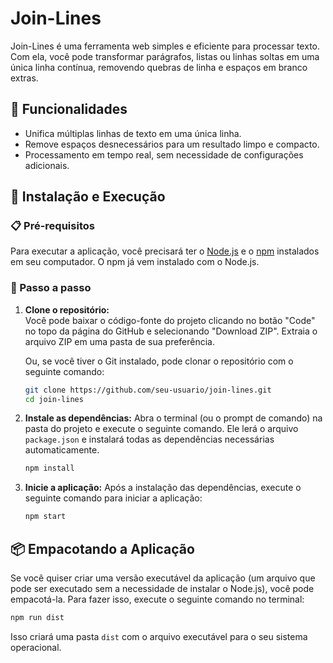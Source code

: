 # Join-Lines

Join-Lines é uma ferramenta web simples e eficiente para processar texto. Com ela, você pode transformar parágrafos, listas ou linhas soltas em uma única linha contínua, removendo quebras de linha e espaços em branco extras.  

## 📌 Funcionalidades
- Unifica múltiplas linhas de texto em uma única linha.  
- Remove espaços desnecessários para um resultado limpo e compacto.  
- Processamento em tempo real, sem necessidade de configurações adicionais.  

## 🚀 Instalação e Execução  

### 📋 Pré-requisitos  
Para executar a aplicação, você precisará ter o [Node.js](https://nodejs.org/) e o [npm](https://www.npmjs.com/) instalados em seu computador. O npm já vem instalado com o Node.js.

### 🔧 Passo a passo  

1. **Clone o repositório:**  
   Você pode baixar o código-fonte do projeto clicando no botão "Code" no topo da página do GitHub e selecionando "Download ZIP". Extraia o arquivo ZIP em uma pasta de sua preferência.

   Ou, se você tiver o Git instalado, pode clonar o repositório com o seguinte comando:
   ```sh
   git clone https://github.com/seu-usuario/join-lines.git
   cd join-lines
   ```

2. **Instale as dependências:**
   Abra o terminal (ou o prompt de comando) na pasta do projeto e execute o seguinte comando. Ele lerá o arquivo `package.json` e instalará todas as dependências necessárias automaticamente.
   ```sh
   npm install
   ```

3. **Inicie a aplicação:**
   Após a instalação das dependências, execute o seguinte comando para iniciar a aplicação:
   ```sh
   npm start
   ```

## 📦 Empacotando a Aplicação

Se você quiser criar uma versão executável da aplicação (um arquivo que pode ser executado sem a necessidade de instalar o Node.js), você pode empacotá-la. Para fazer isso, execute o seguinte comando no terminal:

```sh
npm run dist
```

Isso criará uma pasta `dist` com o arquivo executável para o seu sistema operacional.
